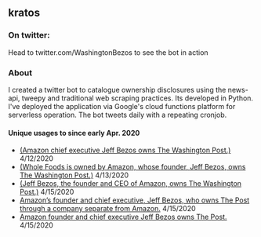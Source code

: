 ## kratos

### On twitter:
Head to twitter.com/WashingtonBezos to see the bot in action

### About

I created a twitter bot to catalogue ownership disclosures using the news-api, tweepy and traditional web scraping practices. Its developed in Python. I've deployed the application via Google's cloud functions platform for serverless operation. The bot tweets daily with a repeating cronjob.

#### Unique usages to since early Apr. 2020

* [(Amazon chief executive Jeff Bezos owns The Washington Post.)](https://twitter.com/WashingtonBezos/status/1250245109595193345?s=20) 4/12/2020
* [(Whole Foods is owned by Amazon, whose founder, Jeff Bezos, owns The Washington Post.)](https://twitter.com/WashingtonBezos/status/1249541444769132545?s=20) 4/13/2020
* [(Jeff Bezos, the founder and CEO of Amazon, owns The Washington Post.)](https://twitter.com/WashingtonBezos/status/1250576355995136001?s=20) 4/15/2020
* [Amazon’s founder and chief executive, Jeff Bezos, who owns The Post through a company separate from Amazon.](https://twitter.com/WashingtonBezos/status/1251342218872459265?s=20) 4/15/2020
* [Amazon founder and chief executive Jeff Bezos owns The Post.](https://twitter.com/WashingtonBezos/status/1251342222223716353?s=20) 4/15/2020
